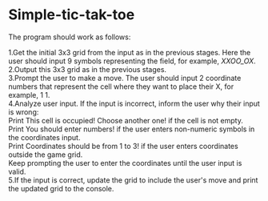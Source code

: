 # Simple-tic-tak-toe
The program should work as follows:

1.Get the initial 3x3 grid from the input as in the previous stages. Here the user should input 9 symbols representing the field, for example, _XXOO_OX_.  
2.Output this 3x3 grid as in the previous stages.  
3.Prompt the user to make a move. The user should input 2 coordinate numbers that represent the cell where they want to place their X, for example, 1 1.  
4.Analyze user input. If the input is incorrect, inform the user why their input is wrong:  
  Print This cell is occupied! Choose another one! if the cell is not empty.  
  Print You should enter numbers! if the user enters non-numeric symbols in the coordinates input.  
  Print Coordinates should be from 1 to 3! if the user enters coordinates outside the game grid.  
  Keep prompting the user to enter the coordinates until the user input is valid.  
5.If the input is correct, update the grid to include the user's move and print the updated grid to the console.
